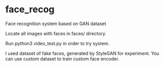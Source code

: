 # face_recog
Face recognition system based on GAN dataset

Locate all images with faces in faces/ directory.

Run python3 video_test.py in order to try system.

I used dataset of fake faces, generated by StyleGAN for experiment. You can use custom dataset to train custom face encoder.
